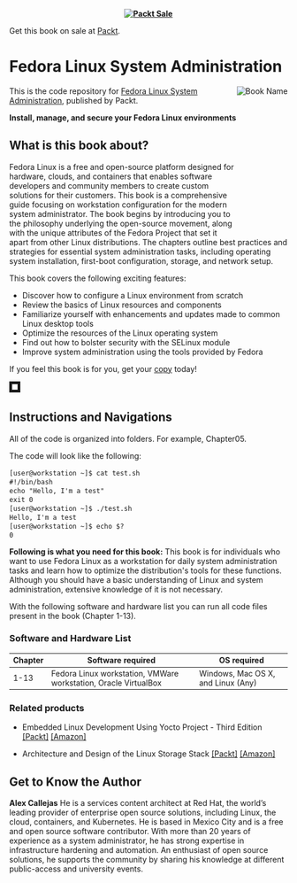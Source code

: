 
<b><p align='center'>[![Packt Sale](https://static.packt-cdn.com/assets/images/image.jpeg)](https://www.packtpub.com/)</p></b>Get this book on sale at [Packt](https://www.packtpub.com/).

# Fedora Linux System Administration

<a href="https://www.packtpub.com/product/fedora-linux-system-administration/9781804618400"><img src="https://m.media-amazon.com/images/I/81Ze6pXBrQL._SY425_.jpg" alt="Book Name" height="256px" align="right"></a>

This is the code repository for [Fedora Linux System Administration](https://www.packtpub.com/product/fedora-linux-system-administration/9781804618400), published by Packt.

**Install, manage, and secure your Fedora Linux environments**

## What is this book about?
Fedora Linux is a free and open-source platform designed for hardware, clouds, and containers that enables software developers and community members to create custom solutions for their customers. This book is a comprehensive guide focusing on workstation configuration for the modern system administrator.
The book begins by introducing you to the philosophy underlying the open-source movement, along with the unique attributes of the Fedora Project that set it apart from other Linux distributions. The chapters outline best practices and strategies for essential system administration tasks, including operating system installation, first-boot configuration, storage, and network setup.

This book covers the following exciting features: 
* Discover how to configure a Linux environment from scratch
* Review the basics of Linux resources and components
* Familiarize yourself with enhancements and updates made to common Linux desktop tools
* Optimize the resources of the Linux operating system
* Find out how to bolster security with the SELinux module
* Improve system administration using the tools provided by Fedora

If you feel this book is for you, get your [copy](https://www.amazon.com/Fedora-Linux-System-Administration-environments-ebook/dp/B0C4B6L49P) today!

<a href="https://www.packtpub.com/?utm_source=github&utm_medium=banner&utm_campaign=GitHubBanner"><img src="https://raw.githubusercontent.com/PacktPublishing/GitHub/master/GitHub.png" alt="https://www.packtpub.com/" border="5" /></a>

## Instructions and Navigations
All of the code is organized into folders. For example, Chapter05.

The code will look like the following:
```
[user@workstation ~]$ cat test.sh
#!/bin/bash
echo "Hello, I'm a test"
exit 0
[user@workstation ~]$ ./test.sh
Hello, I'm a test
[user@workstation ~]$ echo $?
0
```

**Following is what you need for this book:**
This book is for individuals who want to use Fedora Linux as a workstation for daily system administration tasks and learn how to optimize the distribution's tools for these functions. Although you should have a basic understanding of Linux and system administration, extensive knowledge of it is not necessary.

With the following software and hardware list you can run all code files present in the book (Chapter 1-13).

### Software and Hardware List

| Chapter  | Software required                                                                                          | OS required                        |
| -------- | -----------------------------------------------------------------------------------------------------------| -----------------------------------|
| 1-13     | Fedora Linux workstation, VMWare workstation, Oracle VirtualBox                                            | Windows, Mac OS X, and Linux (Any) |


### Related products <Other books you may enjoy>
* Embedded Linux Development Using Yocto Project - Third Edition [[Packt]](https://www.packtpub.com/product/embedded-linux-development-using-yocto-project-third-edition/9781804615065) [[Amazon]](https://www.amazon.com/Embedded-Linux-Development-Using-Project/dp/1804615064)

* Architecture and Design of the Linux Storage Stack [[Packt]](https://www.packtpub.com/product/architecture-and-design-of-the-linux-storage-stack/9781837639960) [[Amazon]](https://www.amazon.com/Architecture-Design-Linux-Storage-Stack/dp/1837639965)

## Get to Know the Author
**Alex Callejas**
He is a services content architect at Red Hat, the world’s leading provider of enterprise open source solutions, including Linux, the cloud, containers, and Kubernetes. He is based in Mexico City and is a free and open source software contributor. With more than 20 years of experience as a system administrator, he has strong expertise in infrastructure hardening and automation. An enthusiast of open source solutions, he supports the community by sharing his knowledge at different public-access and university events.
